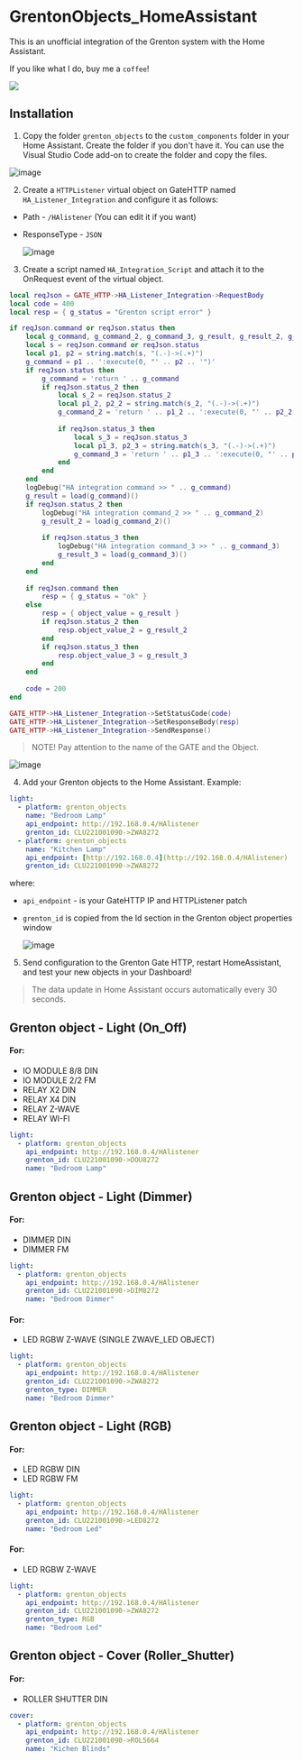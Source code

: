 # GrentonObjects_HomeAssistant

This is an unofficial integration of the Grenton system with the Home Assistant.

If you like what I do, buy me a `coffee`!

[![](https://img.shields.io/static/v1?label=Donate&message=%E2%9D%A4&logo=GitHub&color=%23fe8e86)](https://tipply.pl/@jnalepka)


## Installation

1. Copy the folder `grenton_objects` to the `custom_components` folder in your Home Assistant. Create the folder if you don't have it. You can use the Visual Studio Code add-on to create the folder and copy the files.

![image](https://github.com/jnalepka/GrentonHomeAssistantIntegration/assets/70645322/110e00e8-a3ff-4be1-8b1e-c33639b87ea2)

2. Create a `HTTPListener` virtual object on GateHTTP named `HA_Listener_Integration` and configure it as follows:

* Path - `/HAlistener` (You can edit it if you want)
* ResponseType - `JSON`

  ![image](https://github.com/jnalepka/GrentonHomeAssistantIntegration/assets/70645322/1d69d9fc-95f3-4f89-90e3-588b8637ffad)

3. Create a script named `HA_Integration_Script` and attach it to the OnRequest event of the virtual object.

```lua
local reqJson = GATE_HTTP->HA_Listener_Integration->RequestBody
local code = 400
local resp = { g_status = "Grenton script error" }

if reqJson.command or reqJson.status then
    local g_command, g_command_2, g_command_3, g_result, g_result_2, g_result_3
    local s = reqJson.command or reqJson.status
    local p1, p2 = string.match(s, "(.-)->(.+)")
    g_command = p1 .. ':execute(0, "' .. p2 .. '")'
    if reqJson.status then
        g_command = 'return ' .. g_command
        if reqJson.status_2 then
        	local s_2 = reqJson.status_2
        	local p1_2, p2_2 = string.match(s_2, "(.-)->(.+)")
        	g_command_2 = 'return ' .. p1_2 .. ':execute(0, "' .. p2_2 .. '")'
        	
        	if reqJson.status_3 then
	        	local s_3 = reqJson.status_3
	        	local p1_3, p2_3 = string.match(s_3, "(.-)->(.+)")
	        	g_command_3 = 'return ' .. p1_3 .. ':execute(0, "' .. p2_3 .. '")'
	        end
        end
    end
    logDebug("HA integration command >> " .. g_command)
    g_result = load(g_command)()
    if reqJson.status_2 then
    	logDebug("HA integration command_2 >> " .. g_command_2)
    	g_result_2 = load(g_command_2)()
    	
    	if reqJson.status_3 then
	    	logDebug("HA integration command_3 >> " .. g_command_3)
	    	g_result_3 = load(g_command_3)()
	    end
    end
    
    if reqJson.command then
        resp = { g_status = "ok" }
    else
    	resp = { object_value = g_result }
		if reqJson.status_2 then
		    resp.object_value_2 = g_result_2
		end
		if reqJson.status_3 then
		    resp.object_value_3 = g_result_3
		end
    end
    
    code = 200
end

GATE_HTTP->HA_Listener_Integration->SetStatusCode(code)
GATE_HTTP->HA_Listener_Integration->SetResponseBody(resp)
GATE_HTTP->HA_Listener_Integration->SendResponse()
```

> NOTE! Pay attention to the name of the GATE and the Object.

![image](https://github.com/jnalepka/GrentonHomeAssistantIntegration/assets/70645322/25a94dee-a43a-4b32-a3f2-83c455652688)

4. Add your Grenton objects to the Home Assistant. Example:

```yaml
light:
  - platform: grenton_objects
    name: "Bedroom Lamp"
    api_endpoint: http://192.168.0.4/HAlistener
    grenton_id: CLU221001090->ZWA8272
  - platform: grenton_objects
    name: "Kitchen Lamp"
    api_endpoint: [http://192.168.0.4](http://192.168.0.4/HAlistener)
    grenton_id: CLU221001090->ZWA8272
```

where:
* `api_endpoint` - is your GateHTTP IP and HTTPListener patch
* `grenton_id` is copied from the Id section in the Grenton object properties window

  ![image](https://github.com/jnalepka/GrentonHomeAssistantIntegration/assets/70645322/0e4ede98-20fb-4a80-a759-b550633ae418)


5. Send configuration to the Grenton Gate HTTP, restart HomeAssistant, and test your new objects in your Dashboard!

> The data update in Home Assistant occurs automatically every 30 seconds.

## Grenton object - Light (On_Off)

#### For:
* IO MODULE 8/8 DIN
* IO MODULE 2/2 FM
* RELAY X2 DIN
* RELAY X4 DIN
* RELAY Z-WAVE
* RELAY WI-FI

```yaml
light:
  - platform: grenton_objects
    api_endpoint: http://192.168.0.4/HAlistener
    grenton_id: CLU221001090->DOU8272
    name: "Bedroom Lamp"
```

## Grenton object - Light (Dimmer)

#### For:
* DIMMER DIN
* DIMMER FM
  
```yaml
light:
  - platform: grenton_objects
    api_endpoint: http://192.168.0.4/HAlistener
    grenton_id: CLU221001090->DIM8272
    name: "Bedroom Dimmer"
```

#### For:
* LED RGBW Z-WAVE (SINGLE ZWAVE_LED OBJECT)
  
```yaml
light:
  - platform: grenton_objects
    api_endpoint: http://192.168.0.4/HAlistener
    grenton_id: CLU221001090->ZWA8272
    grenton_type: DIMMER
    name: "Bedroom Dimmer"
```

## Grenton object - Light (RGB)

#### For:
* LED RGBW DIN
* LED RGBW FM

```yaml
light:
  - platform: grenton_objects
    api_endpoint: http://192.168.0.4/HAlistener
    grenton_id: CLU221001090->LED8272
    name: "Bedroom Led"
```

#### For:
* LED RGBW Z-WAVE

```yaml
light:
  - platform: grenton_objects
    api_endpoint: http://192.168.0.4/HAlistener
    grenton_id: CLU221001090->ZWA8272
    grenton_type: RGB
    name: "Bedroom Led"
```

## Grenton object - Cover (Roller_Shutter)

#### For:
* ROLLER SHUTTER DIN

```yaml
cover:
  - platform: grenton_objects
    api_endpoint: http://192.168.0.4/HAlistener
    grenton_id: CLU221001090->ROL5664
    name: "Kichen Blinds"
```
